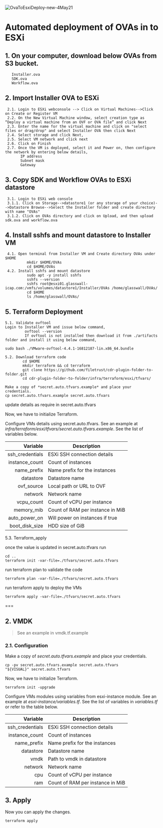 ![OvaToEsxiDeploy-new-4May21](https://user-images.githubusercontent.com/78961055/117029580-6deefb00-ad1c-11eb-995c-95ea64851069.png)


Automated deployment of OVAs in to ESXi
===
## 1. On your computer, download below OVAs from S3 bucket.
       Installer.ova
       SDK.ova
       Workflow.ova
      
## 2. Import Installer OVA to ESXi
```shell
 2.1. Login to ESXi webconsole --> Click on Virtual Machines-->Click on Create or Register VM
 2.2. On the New Virtual Machine window, select creation type as “Deploy a virtual machine from an OVF or OVA file” and click Next
 2.3. Enter the name for the virtual machine and click on "select files or drag/drop" and select Installer OVA then click Next
 2.4. Select storage and click Next,
 2.5. Select VM network and click next
 2.6. Click on Finish
 2.7. Once the VM is deployed, select it and Power on, then configure the network by entering below details,
       IP address
       Subnet mask
       Gateway
```
## 3. Copy SDK and Workflow OVAs to ESXi datastore
```shell
 3.1. Login to ESXi web console 
 3.1.1. Click on Storage-->datastore1 (or any storage of your choice)-->Datastore Browse-->Select the Installer folder and create directory with name "OVAs" 
 3.1.2. Click on OVAs directory and click on Upload, and then upload sdk.ova and workflow.ova
```
## 4. Install sshfs and mount datastore to Installer VM
```shell
 4.1. Open terminal from Installer VM and Create directory OVAs under $HOME
          mkdir $HOME/OVAs
          cd $HOME/OVAs
 4.2. Install sshfs and mount datastore
          sudo apt -y install sshfs
          sshfs --version
          sshfs root@esxi01.glasswall-icap.com:/vmfs/volumes/datastore1/Installer/OVAs /home/glasswall/OVAs/
          cd $HOME
          ls /home/glasswall/OVAs/
```
## 5. Terraform Deployment
 ```shell
 5.1. Validate ovftool
Login to Installer VM and issue below command,
          ovftool --version
          If ovftool is not installed then download it from ./artifacts folder and install it using below command,

sudo bash ./VMware-ovftool-4.4.1-16812187-lin.x86_64.bundle
```
 ```shell
 5.2. Download terraform code
         cd $HOME
         mkdir terraform && cd terraform
         git clone https://github.com/filetrust/cdr-plugin-folder-to-folder.git
         cd cdr-plugin-folder-to-folder/infra/terraform/esxi/tfvars/
         
Make a copy of *secret.auto.tfvars.example* and place your credentials.
cp secret.auto.tfvars.example secret.auto.tfvars
```
update details as require in secret.auto.tfvars

Now, we have to initialize Terraform.

Configure VMs details using secret.auto.tfvars. See an example at *infra/terraform/esxi/tfvars/secret.auto.tfvars.example*. See the list of variables below.

|        Variable | Description                      |
| --------------: | -------------------------------- |
| ssh_credentials | ESXi SSH connection details      |
|  instance_count | Count of instances               |
|     name_prefix | Name prefix for the instances    |
|       datastore | Datastore name                   |
|      ovf_source | Local path or URL to OVF         |
|         network | Network name                     |
|      vcpu_count | Count of vCPU per instance       |
|      memory_mib | Count of RAM per instance in MiB |
|   auto_power_on | Will power on instances if true  |
|  boot_disk_size | HDD size of GiB                  |


 
 5.3. Terraform_apply

once the value is updated in secret.auto.tfvars run

```shell
cd ..
terraform init -var-file=./tfvars/secret.auto.tfvars
```
run terraform plan to validate the code

```shell
terraform plan -var-file=./tfvars/secret.auto.tfvars
```
run terraform apply to deploy the VMs

```shell
terraform apply -var-file=./tfvars/secret.auto.tfvars
```
===

## 2. VMDK

> See an example in vmdk.tf.example

### 2.1. Configuration

Make a copy of *secret.auto.tfvars.example* and place your credentials.

```shell
cp -pv secret.auto.tfvars.example secret.auto.tfvars
"${VISUAL}" secret.auto.tfvars
```

Now, we have to initialize Terraform.

```shell
terraform init -upgrade
```

Configure VMs modules using variables from esxi-instance module. See an example at *esxi-instance/variables.tf*. See the list of variables in *variables.tf* or refer to the table below.

|        Variable | Description                      |
| --------------: | -------------------------------- |
| ssh_credentials | ESXi SSH connection details      |
|  instance_count | Count of instances               |
|     name_prefix | Name prefix for the instances    |
|       datastore | Datastore name                   |
|            vmdk | Path to vmdk in datastore        |
|         network | Network name                     |
|             cpu | Count of vCPU per instance       |
|             ram | Count of RAM per instance in MiB |

## 3. Apply

Now you can apply the changes.

```shell
terraform apply
```
